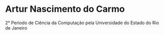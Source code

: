 Artur Nascimento do Carmo
===
2° Período de Ciência da Computação pela Universidade do Estado do Rio de Janeiro
